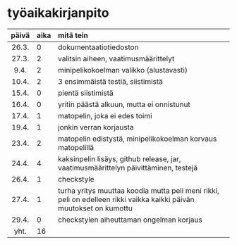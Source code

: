 # työaikakirjanpito

| päivä | aika | mitä tein  |
| :----:|:-----| :-----|
| 26.3. | 0    | dokumentaatiotiedoston |
| 27.3. | 2    | valitsin aiheen, vaatimusmäärittelyt |
| 9.4.  | 2    | minipelikokoelman valikko (alustavasti) |
| 10.4. | 2    | 3 ensimmäistä testiä, siistimistä |
| 15.4. | 0    | pientä siistimistä |
| 16.4. | 0    | yritin päästä alkuun, mutta ei onnistunut |
| 17.4. | 1    | matopelin, joka ei edes toimi |
| 19.4. | 1    | jonkin verran korjausta |
| 23.4. | 2    | matopelin edistystä, minipelikokoelman korvaus matopelillä |
| 24.4. | 4    | kaksinpelin lisäys, github release, jar, vaatimusmäärittelyn päivittäminen, testejä |
| 26.4. | 1    | checkstyle |
| 27.4. | 1    | turha yritys muuttaa koodia mutta peli meni rikki, peli on edelleen rikki vaikka kaikki päivän muutokset on kumottu |
| 29.4. | 0    | checkstylen aiheuttaman ongelman korjaus |
| yht.  | 16   |
